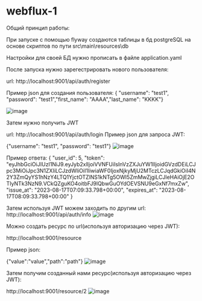 # webflux-1
Общий принцип работы:

При запуске с помощью flyway создаются таблицы в бд postgreSQL на основе скриптов по пути src\main\resources\db

Настройки для своей БД нужно прописать в файле application.yaml

После запуска нужно зарегестрировать нового пользователя:

url: http://localhost:9001/api/auth/register

Пример json для создания пользователя: 
{ "username": "test1", "password": "test1","first_name": "AAAA","last_name": "KKKK"}

![image](https://github.com/Knouton/webflux-1/assets/19289934/d178c165-3551-4e6b-8e83-e2385a28f1d0)

Затем нужно получить JWT 

url: http://localhost:9001/api/auth/login
Пример json для запроса JWT: 

{"username": "test1", "password": "test1"}
![image](https://github.com/Knouton/webflux-1/assets/19289934/2a864b3c-e84f-48d6-a7a9-ca836d95b959)

Пример ответа:
{
    "user_id": 5,
    "token": "eyJhbGciOiJIUzI1NiJ9.eyJyb2xlIjoiVVNFUiIsInVzZXJuYW1lIjoidGVzdDEiLCJpc3MiOiJpc3N1ZXIiLCJzdWIiOiI1IiwiaWF0IjoxNjkyMjU2MTczLCJqdGkiOiI4N2Y3ZmQyYS1hNzY4LTQ1YjctOTZlNS1kNTg5OWI5ZmMwZjgiLCJleHAiOjE2OTIyNTk3NzN9.VCkQZguKO4oitbFJ9lQbwGuOYdOEVSNU9eGxNf7mxZw",
    "issue_at": "2023-08-17T07:09:33.798+00:00",
    "expires_at": "2023-08-17T08:09:33.798+00:00"
}

Затем используя JWT можем заходить по другим url:
http://localhost:9001/api/auth/info
![image](https://github.com/Knouton/webflux-1/assets/19289934/4a18bc50-8ed5-4e29-bae5-6ba2e7c9c95b)

Можно создать ресурс по url(используя авторизацию через JWT):

http://localhost:9001/resource

Пример json:

{"value":"value","path":"path"}
![image](https://github.com/Knouton/webflux-1/assets/19289934/dd12888a-f14a-40be-aefc-dedc1588d7de)

Затем получим созданный нами ресурс(используя авторизацию через JWT):

http://localhost:9001/resource/2
![image](https://github.com/Knouton/webflux-1/assets/19289934/fecd303d-bb38-4200-863d-f3293ccc9986)

